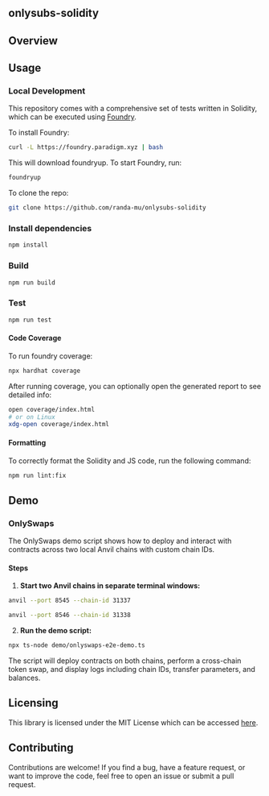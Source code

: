 ## onlysubs-solidity

## Overview

## Usage

### Local Development

This repository comes with a comprehensive set of tests written in Solidity, which can be executed using [Foundry](https://getfoundry.sh/).

To install Foundry:

```sh
curl -L https://foundry.paradigm.xyz | bash
```

This will download foundryup. To start Foundry, run:

```sh
foundryup
```

To clone the repo:

```sh
git clone https://github.com/randa-mu/onlysubs-solidity
```

### Install dependencies
```bash
npm install
```


### Build
```bash
npm run build
```

### Test
```bash
npm run test
```

#### Code Coverage

To run foundry coverage:
```bash
npx hardhat coverage
```

After running coverage, you can optionally open the generated report to see detailed info:
```bash
open coverage/index.html
# or on Linux
xdg-open coverage/index.html
```


#### Formatting

To correctly format the Solidity and JS code, run the following command:

```bash
npm run lint:fix
```

## Demo

### OnlySwaps

The OnlySwaps demo script shows how to deploy and interact with contracts across two local Anvil chains with custom chain IDs.

#### Steps

1. **Start two Anvil chains in separate terminal windows:**

```bash
anvil --port 8545 --chain-id 31337
```

```bash
anvil --port 8546 --chain-id 31338
```

2. **Run the demo script:**

```bash
npx ts-node demo/onlyswaps-e2e-demo.ts
```

The script will deploy contracts on both chains, perform a cross-chain token swap, and display logs including chain IDs, transfer parameters, and balances.


## Licensing

This library is licensed under the MIT License which can be accessed [here](LICENSE).

## Contributing

Contributions are welcome! If you find a bug, have a feature request, or want to improve the code, feel free to open an issue or submit a pull request.
